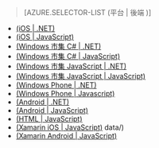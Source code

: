 ﻿> [AZURE.SELECTOR-LIST (平台 | 後端 )]
- [(iOS | .NET)](/zh-tw/documentation/articles/mobile-services-dotnet-backend-ios-authorize-users-in-scripts/)
- [(iOS | JavaScript)](/zh-tw/documentation/articles/mobile-services-ios-authorize-users-in-scripts/)
- [(Windows 市集 C# | .NET)](/zh-tw/documentation/articles/mobile-services-dotnet-backend-windows-store-dotnet-authorize-users-in-scripts/)
- [(Windows 市集 C# | JavaScript)](/zh-tw/documentation/articles/mobile-services-windows-store-dotnet-authorize-users-in-scripts/)
- [(Windows 市集 JavaScript | .NET)](/zh-tw/documentation/articles/mobile-services-dotnet-backend-windows-store-javascript-authorize-users-in-scripts/)
- [(Windows 市集 JavaScript | JavaScript)](/zh-tw/documentation/articles/mobile-services-windows-store-javascript-authorize-users-in-scripts/)
- [(Windows Phone | .NET)](/zh-tw/documentation/articles/mobile-services-dotnet-backend-windows-phone-authorize-users-in-scripts/)
- [(Windows Phone | Javascript)](/zh-tw/documentation/articles/mobile-services-windows-phone-authorize-users-in-scripts/)
- [(Android | .NET)](/zh-tw/documentation/articles/mobile-services-dotnet-backend-android-authorize-users-in-scripts/)
- [(Android | JavaScript)](/zh-tw/documentation/articles/mobile-services-android-authorize-users-in-scripts/)
- [(HTML | JavaScript)](/zh-tw/documentation/articles/mobile-services-html-authorize-users-in-scripts/)
- [(Xamarin iOS | JavaScript)](/zh-tw/documentation/articles/partner-xamarin-mobile-services-ios-authorize-users-in-scripts/)
data/)
- [(Xamarin Android | JavaScript)](/zh-tw/documentation/articles/partner-xamarin-mobile-services-android-authorize-users-in-scripts/)

<!--HONumber=35_1-->
